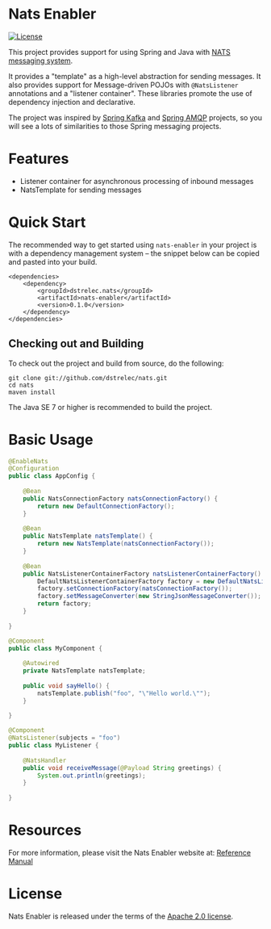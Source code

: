 Nats Enabler
==================

[![License](https://img.shields.io/badge/License-Apache%202.0-blue.svg)](https://opensource.org/licenses/Apache-2.0)

This project provides support for using Spring and Java with [NATS messaging system](https://nats.io/).
 
It provides a "template" as a high-level abstraction for sending messages. 
It also provides support for Message-driven POJOs with `@NatsListener` annotations and a "listener container". 
These libraries promote the use of dependency injection and declarative.
 
The project was inspired by  [Spring Kafka](http://projects.spring.io/spring-kafka/) and 
[Spring AMQP](http://projects.spring.io/spring-amqp/) projects, so you will see a lots of similarities
to those Spring messaging projects.

# Features
* Listener container for asynchronous processing of inbound messages
* NatsTemplate for sending messages

# Quick Start
The recommended way to get started using `nats-enabler` in your project is with a dependency management 
system – the snippet below can be copied and pasted into your build. 

    <dependencies>
        <dependency>
            <groupId>dstrelec.nats</groupId>
            <artifactId>nats-enabler</artifactId>
            <version>0.1.0</version>
        </dependency>
    </dependencies>

## Checking out and Building
To check out the project and build from source, do the following:

    git clone git://github.com/dstrelec/nats.git
    cd nats
    maven install

The Java SE 7 or higher is recommended to build the project.

# Basic Usage

```java
@EnableNats
@Configuration
public class AppConfig {
	
    @Bean
    public NatsConnectionFactory natsConnectionFactory() {
        return new DefaultConnectionFactory();
    }
    
    @Bean
    public NatsTemplate natsTemplate() {
        return new NatsTemplate(natsConnectionFactory());
    }
    
    @Bean
    public NatsListenerContainerFactory natsListenerContainerFactory() {
        DefaultNatsListenerContainerFactory factory = new DefaultNatsListenerContainerFactory();
        factory.setConnectionFactory(natsConnectionFactory());
        factory.setMessageConverter(new StringJsonMessageConverter());
        return factory;
    }
    
}
```
```java
@Component
public class MyComponent {
	
    @Autowired
    private NatsTemplate natsTemplate;
	
    public void sayHello() {
        natsTemplate.publish("foo", "\"Hello world.\"");
    }
    
}
```
```java
@Component
@NatsListener(subjects = "foo")
public class MyListener {
    
    @NatsHandler
    public void receiveMessage(@Payload String greetings) {
        System.out.println(greetings);
    }
    
}
```

# Resources

For more information, please visit the Nats Enabler website at:
[Reference Manual](http://dstrelec.github.io/nats/docs)


# License

Nats Enabler is released under the terms of the [Apache 2.0 license](http://www.apache.org/licenses/LICENSE-2.0.html).
